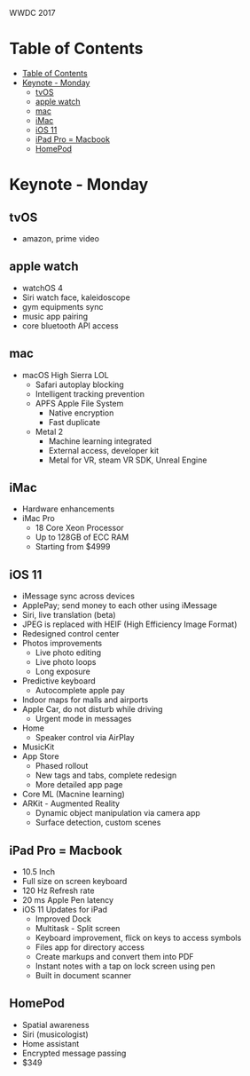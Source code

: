 WWDC 2017

Table of Contents
=================

  * [Table of Contents](#table-of-contents)
  * [Keynote \- Monday](#keynote---monday)
    * [tvOS](#tvos)
    * [apple watch](#apple-watch)
    * [mac](#mac)
    * [iMac](#imac)
    * [iOS 11](#ios-11)
    * [iPad Pro = Macbook](#ipad-pro--macbook)
    * [HomePod](#homepod)

# Keynote - Monday

## tvOS
  - amazon, prime video
## apple watch
  - watchOS 4
  - Siri watch face, kaleidoscope
  - gym equipments sync
  - music app pairing
  - core bluetooth API access
## mac
  - macOS High Sierra LOL
    - Safari autoplay blocking
    - Intelligent tracking prevention
    - APFS Apple File System
      - Native encryption
      - Fast duplicate
    - Metal 2
      - Machine learning integrated
      - External access, developer kit
      - Metal for VR, steam VR SDK, Unreal Engine
## iMac
  - Hardware enhancements
  - iMac Pro
    - 18 Core Xeon Processor
    - Up to 128GB of ECC RAM
    - Starting from $4999
## iOS 11
  - iMessage sync across devices
  - ApplePay; send money to each other using iMessage
  - Siri, live translation (beta)
  - JPEG is replaced with HEIF (High Efficiency Image Format)
  - Redesigned control center
  - Photos improvements
    - Live photo editing
    - Live photo loops
    - Long exposure
  - Predictive keyboard
    - Autocomplete apple pay
  - Indoor maps for malls and airports
  - Apple Car, do not disturb while driving
    - Urgent mode in messages
  - Home
    - Speaker control via AirPlay
  - MusicKit
  - App Store
    - Phased rollout
    - New tags and tabs, complete redesign
    - More detailed app page
  - Core ML (Macnine learning)
  - ARKit - Augmented Reality
    - Dynamic object manipulation via camera app
    - Surface detection, custom scenes
## iPad Pro = Macbook
  - 10.5 Inch
  - Full size on screen keyboard
  - 120 Hz Refresh rate
  - 20 ms Apple Pen latency
  - iOS 11 Updates for iPad
    - Improved Dock
    - Multitask - Split screen
    - Keyboard improvement, flick on keys to access symbols
    - Files app for directory access
    - Create markups and convert them into PDF
    - Instant notes with a tap on lock screen using pen
    - Built in document scanner
## HomePod
  - Spatial awareness
  - Siri (musicologist)
  - Home assistant
  - Encrypted message passing
  - $349
